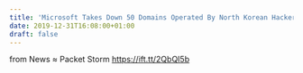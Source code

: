 ```yaml
---
title: 'Microsoft Takes Down 50 Domains Operated By North Korean Hackers'
date: 2019-12-31T16:08:00+01:00
draft: false
---
```


  
  
from News ≈ Packet Storm https://ift.tt/2QbQI5b